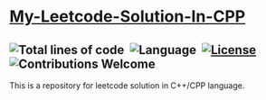# [My-Leetcode-Solution-In-CPP](https://github.com/arpitkekri/My-Leetcode-Solution-In-CPP)

![Total lines of code](https://sloc.xyz/github/arpitkekri/Code_With_FORTRAN)&nbsp;
![Language](https://img.shields.io/badge/language-FORTRAN%2090%2F95-orange.svg)&nbsp;
[![License](https://img.shields.io/badge/license-MIT-blue.svg)](./LICENSE)&nbsp;
![Contributions Welcome](https://img.shields.io/badge/contributions-welcome-brightgreen.svg?style=flat)
---

This is a repository for leetcode solution in C++/CPP language.
